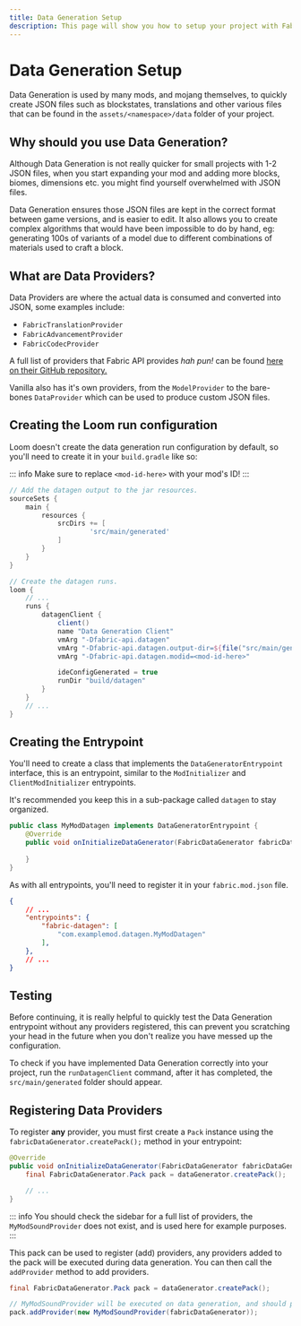 ```yaml
---
title: Data Generation Setup
description: This page will show you how to setup your project with Fabric API's data generation API.
---
```


# Data Generation Setup

Data Generation is used by many mods, and mojang themselves, to quickly create JSON files such as blockstates, translations and other various files that can be found in the `assets/<namespace>/data` folder of your project.

## Why should you use Data Generation?

Although Data Generation is not really quicker for small projects with 1-2 JSON files, when you start expanding your mod and adding more blocks, biomes, dimensions etc. you might find yourself overwhelmed with JSON files. 

Data Generation ensures those JSON files are kept in the correct format between game versions, and is easier to edit. It also allows you to create complex algorithms that would have been impossible to do by hand, eg: generating 100s of variants of a model due to different combinations of materials used to craft a block.

## What are Data Providers?

Data Providers are where the actual data is consumed and converted into JSON, some examples include:

- `FabricTranslationProvider`
- `FabricAdvancementProvider`
- `FabricCodecProvider`

A full list of providers that Fabric API provides *hah pun!* can be found [here on their GitHub repository.](https://github.com/FabricMC/fabric/tree/1.20.1/fabric-data-generation-api-v1/src/main/java/net/fabricmc/fabric/api/datagen/v1/provider)

Vanilla also has it's own providers, from the `ModelProvider` to the bare-bones `DataProvider` which can be used to produce custom JSON files.

## Creating the Loom run configuration

Loom doesn't create the data generation run configuration by default, so you'll need to create it in your `build.gradle` like so:

::: info
Make sure to replace `<mod-id-here>` with your mod's ID!
:::

```groovy
// Add the datagen output to the jar resources.
sourceSets {
    main {
        resources {
            srcDirs += [
                    'src/main/generated'
            ]
        }
    }
}

// Create the datagen runs.
loom {
    // ...
    runs {
        datagenClient {
            client()
            name "Data Generation Client"
            vmArg "-Dfabric-api.datagen"
            vmArg "-Dfabric-api.datagen.output-dir=${file("src/main/generated")}"
            vmArg "-Dfabric-api.datagen.modid=<mod-id-here>"

            ideConfigGenerated = true
            runDir "build/datagen"
        }
    }
    // ...
}
```

## Creating the Entrypoint

You'll need to create a class that implements the `DataGeneratorEntrypoint` interface, this is an entrypoint, similar to the `ModInitializer` and `ClientModInitializer` entrypoints.

It's recommended you keep this in a sub-package called `datagen` to stay organized.

```java
public class MyModDatagen implements DataGeneratorEntrypoint {
    @Override
    public void onInitializeDataGenerator(FabricDataGenerator fabricDataGenerator) {
 
    }
}
```

As with all entrypoints, you'll need to register it in your `fabric.mod.json` file.

```json
{
    // ...
    "entrypoints": {
        "fabric-datagen": [
            "com.examplemod.datagen.MyModDatagen"
        ],
    },
    // ...
}
```

## Testing

Before continuing, it is really helpful to quickly test the Data Generation entrypoint without any providers registered, this can prevent you scratching your head in the future when you don't realize you have messed up the configuration.

To check if you have implemented Data Generation correctly into your project, run the `runDatagenClient` command, after it has completed, the `src/main/generated` folder should appear.

## Registering Data Providers

To register **any** provider, you must first create a `Pack` instance using the `fabricDataGenerator.createPack();` method in your entrypoint:

```java
@Override
public void onInitializeDataGenerator(FabricDataGenerator fabricDataGenerator) {
    final FabricDataGenerator.Pack pack = dataGenerator.createPack();

    // ...
}
```

::: info
You should check the sidebar for a full list of providers, the `MyModSoundProvider` does not exist, and is used here for example purposes.
:::

This pack can be used to register (add) providers, any providers added to the pack will be executed during data generation. You can then call the `addProvider` method to add providers.

```java
final FabricDataGenerator.Pack pack = dataGenerator.createPack();

// MyModSoundProvider will be executed on data generation, and should produce a lovely sound.json file!
pack.addProvider(new MyModSoundProvider(fabricDataGenerator));
```